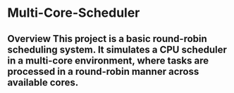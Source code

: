 # Multi-Core-Scheduler
## Overview This project is a basic round-robin scheduling system. It simulates a CPU scheduler in a multi-core environment, where tasks are processed in a round-robin manner across available cores.

